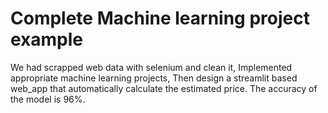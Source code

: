 # Complete Machine learning project example
We had scrapped web data with selenium and clean it,
Implemented appropriate machine learning projects,
Then design a streamlit based web_app that automatically calculate the estimated price.
The accuracy of the model is 96%.
